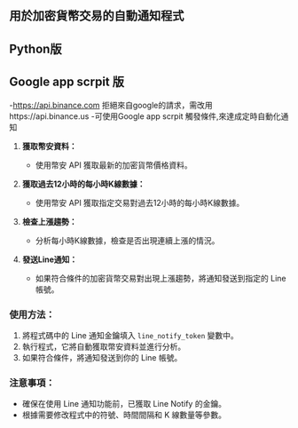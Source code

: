 ## 用於加密貨幣交易的自動通知程式
## Python版
## Google app scrpit 版
   -https://api.binance.com 拒絕來自google的請求，需改用https://api.binance.us
   -可使用Google app scrpit 觸發條件,來達成定時自動化通知
1. **獲取幣安資料：**
   - 使用幣安 API 獲取最新的加密貨幣價格資料。

2. **獲取過去12小時的每小時K線數據：**
   - 使用幣安 API 獲取指定交易對過去12小時的每小時K線數據。

3. **檢查上漲趨勢：**
   - 分析每小時K線數據，檢查是否出現連續上漲的情況。

4. **發送Line通知：**
   - 如果符合條件的加密貨幣交易對出現上漲趨勢，將通知發送到指定的 Line 帳號。

### 使用方法：

1. 將程式碼中的 Line 通知金鑰填入 `line_notify_token` 變數中。
2. 執行程式，它將自動獲取幣安資料並進行分析。
3. 如果符合條件，將通知發送到你的 Line 帳號。

### 注意事項：

- 確保在使用 Line 通知功能前，已獲取 Line Notify 的金鑰。
- 根據需要修改程式中的符號、時間間隔和 K 線數量等參數。
